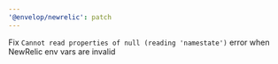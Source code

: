```yaml
---
'@envelop/newrelic': patch
---
```


Fix `Cannot read properties of null (reading 'namestate')` error when NewRelic env vars are invalid
